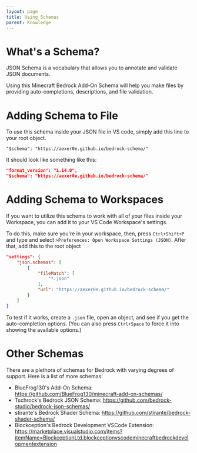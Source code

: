 ```yaml
---
layout: page
title: Using Schemas
parent: Knowledge
---
```


# What's a Schema?

JSON Schema is a vocabulary that allows you to annotate and validate JSON documents.

Using this Minecraft Bedrock Add-On Schema will help you make files by providing auto-completions, descriptions, and file validation.

# Adding Schema to File

To use this schema inside your JSON file in VS code, simply add this line to your root object.

`"$schema": "https://aexer0e.github.io/bedrock-schema/"`

It should look like something like this:
```json
"format_version": "1.14.0",
"$schema": "https://aexer0e.github.io/bedrock-schema/"
```

# Adding Schema to Workspaces

If you want to utilize this schema to work with all of your files inside your Workspace, you can add it to your VS Code Workspace's settings.

To do this, make sure you're in your workspace, then, press `Ctrl+Shift+P` and type and select `>Preferences: Open Workspace Settings (JSON)`. After that, add this to the root object
```json
"settings": {
	"json.schemas": [
		{
			"fileMatch": [
				"*.json"
			],
			"url": "https://aexer0e.github.io/bedrock-schema/"
		}
	]
}
```

To test if it works, create a `.json` file, open an object, and see if you get the auto-completion options. (You can also press `Ctrl+Space` to force it into showing the available options.)

# Other Schemas

There are a plethora of schemas for Bedrock with varying degrees of support. Here is a list of more schemas:

- BlueFrog130's Add-On Schema: https://github.com/BlueFrog130/minecraft-add-on-schemas/
- Tschrock's Bedrock JSON Schema: https://github.com/bedrock-studio/bedrock-json-schemas/
- stirante's Bedrock Shader Schema: https://github.com/stirante/bedrock-shader-schema/
- Blockception's Bedrock Development VSCode Extension: https://marketplace.visualstudio.com/items?itemName=BlockceptionLtd.blockceptionvscodeminecraftbedrockdevelopmentextension

